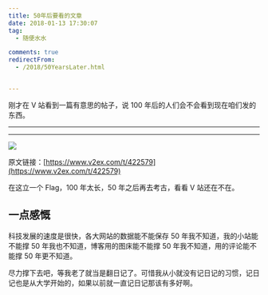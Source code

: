 ```yaml
---
title: 50年后要看的文章
date: 2018-01-13 17:30:07
tag:
  - 随便水水

comments: true
redirectFrom:
  - /2018/50YearsLater.html


---
```


刚才在 V 站看到一篇有意思的帖子，说 100 年后的人们会不会看到现在咱们发的东西。

<!-- more -->

---

<Meting id="004KvnQu2AnzoV" server="tencent" type="song" />

---

![](https://s1.ax2x.com/2018/01/13/G8y1G.png)

原文链接：[https://www.v2ex.com/t/422579](https://www.v2ex.com/t/422579)

在这立一个 Flag，100 年太长，50 年之后再去考古，看看 V 站还在不在。

## 一点感慨

科技发展的速度是很快，各大网站的数据能不能保存 50 年我不知道，我的小站能不能撑 50 年我也不知道，博客用的图床能不能撑 50 年我不知道，用的评论能不能撑 50 年更不知道。

尽力撑下去吧，等我老了就当是翻日记了。可惜我从小就没有记日记的习惯，记日记也是从大学开始的，如果以前就一直记日记那该有多好啊。
